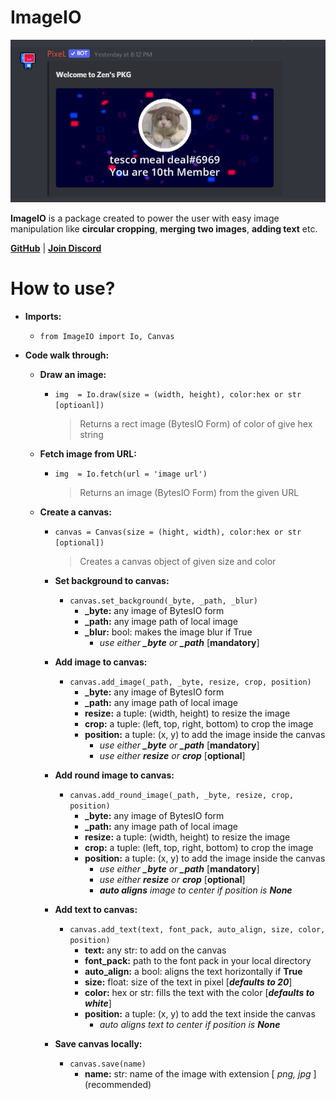 # ImageIO
![alt text](https://raw.githubusercontent.com/jnsougata/image.io/main/samples/example.png)

**ImageIO**  is a package created to power the user with easy image manipulation like  **circular cropping**,  **merging two images**,  **adding text**  etc.

[**GitHub**](https://github.com/jnsougata/Image.IO) | [**Join Discord**](https://discord.gg/YAFGAaMrTC)
    
# How to use?
- **Imports:**
	- `from ImageIO import Io, Canvas`
	
- **Code walk through:**
	- **Draw an image:**
		- `img  = Io.draw(size = (width, height), color:hex or str [optioanl])`
			> Returns a rect image (BytesIO Form) of color of give hex string
		
	- **Fetch image from URL:**
		- `img  = Io.fetch(url = 'image url')`
			> Returns an image (BytesIO Form) from the given URL 
			
	- **Create a canvas:**
		- `canvas = Canvas(size = (hight, width), color:hex or str [optional])`
			> Creates a canvas object of given size and color
			
		- **Set background to canvas:**
			- `canvas.set_background(_byte, _path, _blur)` 
				- **_byte:** any image of BytesIO form
				- **_path:** any image path of local image
				- **_blur:** bool: makes the image blur if True
					- *use either **_byte** or **_path*** [**mandatory**]
					
		- **Add image to canvas:**
			- `canvas.add_image(_path, _byte, resize, crop, position)` 
				- **_byte:** any image of BytesIO form
				- **_path:** any image path of local image
				- **resize:** a tuple: (width, height) to resize the image
				- **crop:** a tuple: (left, top, right, bottom) to crop the image
				- **position:** a tuple: (x, y) to add the image inside the canvas
					- *use either **_byte** or **_path*** [**mandatory**]
					- *use either **resize** or **crop*** [**optional**]
					
		- **Add round image to canvas:**
			- `canvas.add_round_image(_path, _byte, resize, crop, position)` 
				- **_byte:** any image of BytesIO form
				- **_path:** any image path of local image
				- **resize:** a tuple: (width, height) to resize the image
				- **crop:** a tuple: (left, top, right, bottom) to crop the image
				- **position:** a tuple: (x, y) to add the image inside the canvas
					- *use either **_byte** or **_path*** [**mandatory**]
					- *use either **resize** or **crop*** [**optional**]
					- ***auto aligns** image to center if position is **None***
					
		- **Add text to canvas:**
			- `canvas.add_text(text, font_pack, auto_align, size, color, position)` 
				- **text:** any str: to add on the canvas
				- **font_pack:** path to the font pack in your local directory
				- **auto_align:** a bool: aligns the text horizontally if **True**
				- **size:** float: size of the text in pixel [***defaults to 20***]
				- **color:** hex or str: fills the text with the color [***defaults to white***]
				- **position:** a tuple: (x, y) to add the text inside the canvas 
					- *auto aligns text to center if position is **None***
			
		- **Save canvas locally:**
			- `canvas.save(name)` 
				- **name:** str: name of the image with extension [ *png,  jpg* ] (recommended)
	
